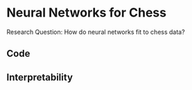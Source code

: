 # Neural Networks for Chess

Research Question: How do neural networks fit to chess data?

## Code



## Interpretability

